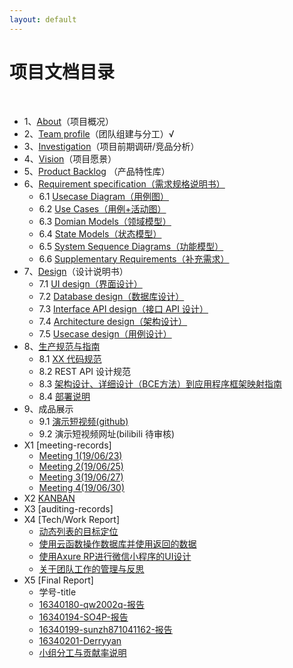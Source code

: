 ```yaml
---
layout: default
---
```


# 项目文档目录

&nbsp;&nbsp; 

* 1、[About](https://github.com/the-earn-money-system/Document/blob/master/docs/01-About.md)（项目概况）
* 2、[Team profile](https://github.com/the-earn-money-system/Document/blob/master/docs/02-team-profile.md)（团队组建与分工）√
* 3、[Investigation](https://github.com/the-earn-money-system/Document/blob/master/docs/03-Investigation.md)（项目前期调研/竞品分析）
* 4、[Vision](https://github.com/the-earn-money-system/Document/blob/master/docs/04-Vision.md)（项目愿景）
* 5、[Product Backlog](https://github.com/the-earn-money-system/Document/blob/master/docs/05-Product-Backlog.md) （产品特性库）
* 6、[Requirement specification（需求规格说明书）](https://github.com/the-earn-money-system/Document/blob/master/Requirement%20specification%EF%BC%88%E9%9C%80%E6%B1%82%E8%A7%84%E6%A0%BC%E8%AF%B4%E6%98%8E%E4%B9%A6%EF%BC%89.md)
    - 6.1 [Usecase Diagram（用例图）](https://github.com/the-earn-money-system/Document/blob/master/docs/06-01-usecase-diagram.md)
    - 6.2 [Use Cases（用例+活动图）](https://github.com/the-earn-money-system/Document/blob/master/docs/06-02-Usecase-Activity.md)
    - 6.3 [Domian Models（领域模型）](https://github.com/the-earn-money-system/Document/blob/master/docs/06-03-Domain-Model.md)
    - 6.4 [State Models（状态模型）](https://github.com/the-earn-money-system/Document/blob/master/docs/06-04-State-Model.md)
    - 6.5 [System Sequence Diagrams（功能模型）](https://github.com/the-earn-money-system/Document/blob/master/docs/06-05-System-Sequence-Diagram.md)
    - 6.6 [Supplementary Requirements（补充需求）](https://github.com/the-earn-money-system/Document/blob/master/docs/06-06-Supplementary%20Requirements.md)
* 7、[Design](https://github.com/the-earn-money-system/Document/blob/master/Design%EF%BC%88%E8%AE%BE%E8%AE%A1%E8%AF%B4%E6%98%8E%E4%B9%A6%EF%BC%89.md)（设计说明书）
    - 7.1 [UI design（界面设计）](https://github.com/the-earn-money-system/Document/blob/master/docs/07-01-UI%20design.md)
    - 7.2 [Database design（数据库设计）](https://github.com/the-earn-money-system/Document/blob/master/docs/07-02-Database%20design.md)
    - 7.3 [Interface API design（接口 API 设计）](https://github.com/the-earn-money-system/Document/blob/master/docs/07-03-API%20design.md)
    - 7.4 [Architecture design（架构设计）](https://github.com/the-earn-money-system/Document/blob/master/docs/07-04-Architecture%20design%EF%BC%88架构设计%EF%BC%89.md)
    - 7.5 [Usecase design（用例设计）](https://github.com/the-earn-money-system/Document/blob/master/docs/imgs/06-01-UsecaseDiagram.png?raw=true)
* 8、[生产规范与指南](https://github.com/the-earn-money-system/Document/blob/master/%E7%94%9F%E4%BA%A7%E8%A7%84%E8%8C%83%E4%B8%8E%E6%8C%87%E5%8D%97.md)
    - 8.1 [XX 代码规范](https://github.com/the-earn-money-system/Document/blob/master/docs/08-01-%E4%BB%A3%E7%A0%81%E8%A7%84%E8%8C%83.md)
    - 8.2 REST API 设计规范
    - 8.3 [架构设计、详细设计（BCE方法）到应用程序框架映射指南](https://github.com/the-earn-money-system/Document/blob/master/docs/08-03-%E6%9E%B6%E6%9E%84%E8%AE%BE%E8%AE%A1%E3%80%81%E8%AF%A6%E7%BB%86%E8%AE%BE%E8%AE%A1%EF%BC%88BCE%E6%96%B9%E6%B3%95%EF%BC%89%E5%88%B0%E5%BA%94%E7%94%A8%E7%A8%8B%E5%BA%8F%E6%A1%86%E6%9E%B6%E6%98%A0%E5%B0%84%E6%8C%87%E5%8D%97.md)
    - 8.4 [部署说明](https://github.com/the-earn-money-system/Document/blob/master/docs/安装部署说明.md)
* 9、成品展示
    - 9.1 [演示短视频(github)](https://github.com/the-earn-money-system/Earn-Money-System/blob/master/演示视频.mp4)
    - 9.2 演示短视频网址(bilibili 待审核)
* X1 [meeting-records]
    -   [Meeting 1(19/06/23)](https://github.com/the-earn-money-system/Document/blob/master/docs/Week%2018%20-%20Jun.%2023.md)
    -   [Meeting 2(19/06/25)](https://github.com/the-earn-money-system/Document/blob/master/docs/Week%2018%20-%20Jun.%2025.md)
    -   [Meeting 3(19/06/27)](https://github.com/the-earn-money-system/Document/blob/master/docs/Week%2018%20-%20Jun.%2027.md)
    -   [Meeting 4(19/06/30)](https://github.com/the-earn-money-system/Document/blob/master/docs/Week%2018%20-%20Jun.%2030.md)
* X2 [KANBAN](https://github.com/the-earn-money-system/Document/projects/1)
* X3 [auditing-records]
* X4 [Tech/Work Report]
     - [动态列表的目标定位](https://github.com/the-earn-money-system/Document/blob/master/docs/report/动态列表的目标定位.md)
     - [使用云函数操作数据库并使用返回的数据](https://github.com/the-earn-money-system/Document/blob/master/docs/report/使用云函数操作数据库并使用返回的数据.md)
     - [使用Axure RP进行微信小程序的UI设计](https://github.com/sunzh871041162/sunzh871041162.github.io/blob/master/%E4%BD%BF%E7%94%A8Axure%20RP%E8%BF%9B%E8%A1%8C%E5%BE%AE%E4%BF%A1%E5%B0%8F%E7%A8%8B%E5%BA%8F%E7%9A%84UI%E8%AE%BE%E8%AE%A1.md)
     - [关于团队工作的管理与反思](https://blog.csdn.net/DerryYan/article/details/94367706)
* X5 [Final Report]
    - 学号-title
     - [16340180-qw2002q-报告](<https://github.com/the-earn-money-system/Document/blob/master/docs/report/16340180_qw2002q_报告.md>)
     - [16340194-SO4P-报告](https://github.com/the-earn-money-system/Document/blob/master/docs/report/16340194_SO4P_final_report.md)
     - [16340199-sunzh871041162-报告](https://github.com/the-earn-money-system/Document/blob/master/docs/report/16340199_sunzh871041162_final_report.md)
     - [16340201-Derryyan](https://github.com/the-earn-money-system/Document/blob/master/docs/report/16340201-Derryyan.md)
    - [小组分工与贡献率说明](https://github.com/the-earn-money-system/Document/blob/master/docs/小组分工与贡献率说明.md)


